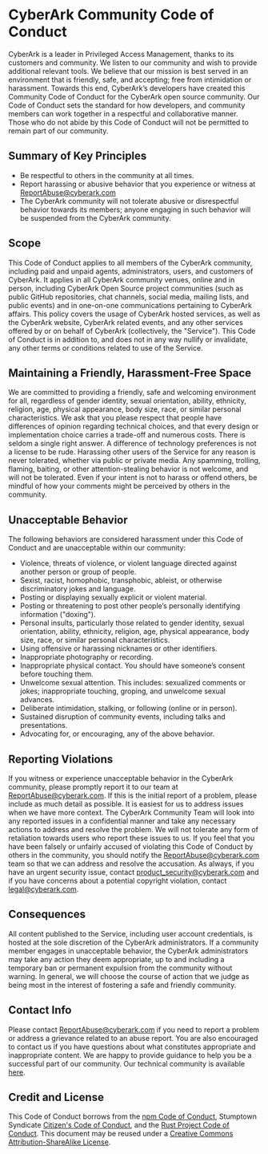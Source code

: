 # CyberArk Community Code of Conduct

CyberArk is a leader in Privileged Access Management, thanks to its customers and community. We listen to our community and wish to provide additional relevant tools.  We believe that our mission is best served in an environment that is friendly, safe, and accepting; free from intimidation or harassment.
Towards this end, CyberArk’s developers have created this Community Code of Conduct for the CyberArk open source community.  Our Code of Conduct sets the standard for how developers, and community members can work together in a respectful and collaborative manner.  Those who do not abide by this Code of Conduct will not be permitted to remain part of our community.

## Summary of Key Principles

- Be respectful to others in the community at all times.
- Report harassing or abusive behavior that you experience or witness at <ReportAbuse@cyberark.com>
- The CyberArk community will not tolerate abusive or disrespectful behavior towards its members; anyone engaging in such behavior will be suspended from the CyberArk community.

## Scope

This Code of Conduct applies to all members of the CyberArk community, including paid and unpaid agents, administrators, users, and customers of CyberArk.  It applies in all CyberArk community venues, online and in person, including CyberArk Open Source project communities (such as public GitHub repositories, chat channels, social media, mailing lists, and public events) and in one-on-one communications pertaining to CyberArk affairs.
This policy covers the usage of CyberArk hosted services, as well as the CyberArk website, CyberArk related events, and any other services offered by or on behalf of CyberArk (collectively, the "Service").
This Code of Conduct is in addition to, and does not in any way nullify or invalidate, any other terms or conditions related to use of the Service.

## Maintaining a Friendly, Harassment-Free Space

We are committed to providing a friendly, safe and welcoming environment for all, regardless of gender identity, sexual orientation, ability, ethnicity, religion, age, physical appearance, body size, race, or similar personal characteristics.
We ask that you please respect that people have differences of opinion regarding technical choices, and that every design or implementation choice carries a trade-off and numerous costs. There is seldom a single right answer. A difference of technology preferences is not a license to be rude.
Harassing other users of the Service for any reason is never tolerated, whether via public or private media. Any spamming, trolling, flaming, baiting, or other attention-stealing behavior is not welcome, and will not be tolerated.
Even if your intent is not to harass or offend others, be mindful of how your comments might be perceived by others in the community.

## Unacceptable Behavior

The following behaviors are considered harassment under this Code of Conduct and are unacceptable within our community:

- Violence, threats of violence, or violent language directed against another person or group of people.
- Sexist, racist, homophobic, transphobic, ableist, or otherwise discriminatory jokes and language.
- Posting or displaying sexually explicit or violent material.
- Posting or threatening to post other people’s personally identifying information ("doxing").
- Personal insults, particularly those related to gender identity, sexual orientation, ability, ethnicity, religion, age, physical appearance, body size, race, or similar personal characteristics.
- Using offensive or harassing nicknames or other identifiers.
- Inappropriate photography or recording.
- Inappropriate physical contact. You should have someone’s consent before touching them.
- Unwelcome sexual attention. This includes: sexualized comments or jokes; inappropriate touching, groping, and unwelcome sexual advances.
- Deliberate intimidation, stalking, or following (online or in person).
- Sustained disruption of community events, including talks and presentations.
- Advocating for, or encouraging, any of the above behavior.

## Reporting Violations

If you witness or experience unacceptable behavior in the CyberArk community, please promptly report it to our team at <ReportAbuse@cyberark.com>.  If this is the initial report of a problem, please include as much detail as possible. It is easiest for us to address issues when we have more context.
The CyberArk Community Team will look into any reported issues in a confidential manner and take any necessary actions to address and resolve the problem.
We will not tolerate any form of retaliation towards users who report these issues to us.
If you feel that you have been falsely or unfairly accused of violating this Code of Conduct by others in the community, you should notify the <ReportAbuse@cyberark.com> team so that we can address and resolve the accusation.
As always, if you have an urgent security issue, contact <product_security@cyberark.com> and if you have concerns about a potential copyright violation, contact <legal@cyberark.com>.

## Consequences

All content published to the Service, including user account credentials, is hosted at the sole discretion of the CyberArk administrators.  If a community member engages in unacceptable behavior, the CyberArk administrators may take any action they deem appropriate, up to and including a temporary ban or permanent expulsion from the community without warning. In general, we will choose the course of action that we judge as being most in the interest of fostering a safe and friendly community.

## Contact Info

Please contact <ReportAbuse@cyberark.com> if you need to report a problem or address a grievance related to an abuse report.
You are also encouraged to contact us if you have questions about what constitutes appropriate and inappropriate content. We are happy to provide guidance to help you be a successful part of our community. Our technical community is available [here](https://cyberark-customers.force.com/s/).

## Credit and License

This Code of Conduct borrows from the [npm Code of Conduct](https://www.npmjs.com/policies/conduct), Stumptown Syndicate [Citizen's Code of Conduct](http://citizencodeofconduct.org/), and the [Rust Project Code of Conduct](https://www.rust-lang.org/conduct.html).
This document may be reused under a [Creative Commons Attribution-ShareAlike License](https://creativecommons.org/licenses/by-sa/4.0/).
